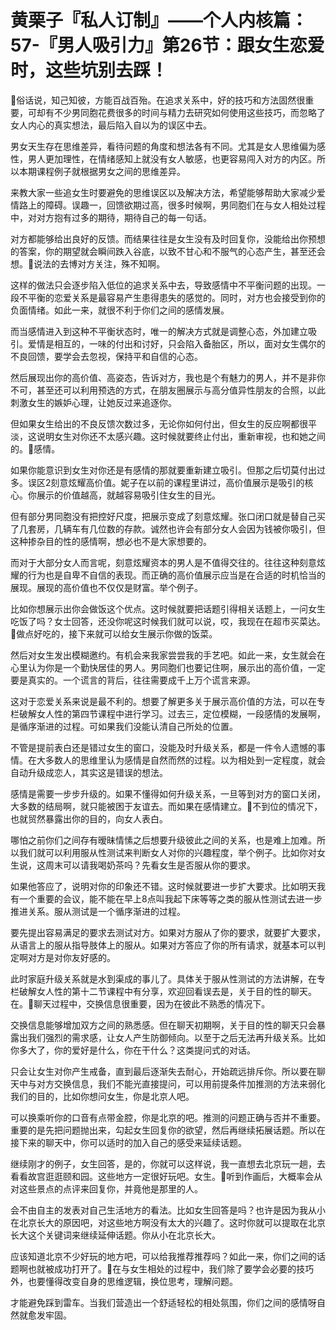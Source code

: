 # 黄栗子『私人订制』——个人内核篇：57-『男人吸引力』第26节：跟女生恋爱时，这些坑别去踩！

🎼俗话说，知己知彼，方能百战百殆。在追求关系中，好的技巧和方法固然很重要，可却有不少男同胞花费很多的时间与精力去研究如何使用这些技巧，而忽略了女人内心的真实想法，最后陷入自以为的误区中去。

男女天生存在思维差异，看待问题的角度和想法各有不同。尤其是女人思维偏为感性，男人更加理性，在情绪感知上就没有女人敏感，也更容易闯入对方的内区。所以本期课程例子就根据男女之间的思维差异。

来教大家一些追女生时要避免的思维误区以及解决方法，希望能够帮助大家减少爱情路上的障碍。误趣一，回馈欲期过高，很多时候啊，男同胞们在与女人相处过程中，对对方抱有过多的期待，期待自己的每一句话。

对方都能够给出良好的反馈。而结果往往是女生没有及时回复你，没能给出你预想的答案，你的期望就会瞬间跌入谷底，以致不甘心和不服气的心态产生，甚至还会想。🎼说法的去博对方关注，殊不知啊。

这样的做法只会逐步陷入低位的追求关系中去，导致感情中不平衡问题的出现。一段不平衡的恋爱关系是最容易产生患得患失的感觉的。同时，对方也会接受到你的负面情绪。如此一来，就很不利于你们之间的感情发展。

而当感情进入到这种不平衡状态时，唯一的解决方式就是调整心态，外加建立吸引。爱情是相互的，一味的付出和讨好，只会陷入备胎区，所以，面对女生偶尔的不良回馈，要学会去忽视，保持平和自信的心态。

然后展现出你的高价值、高姿态，告诉对方，我也是个有魅力的男人，并不是非你不可，甚至还可以利用预选的方式，在朋友圈展示与高分值异性朋友的合照，以此刺激女生的嫉妒心理，让她反过来追逐你。

但如果女生给出的不良反馈次数过多，无论你如何付出，但女生的反应啊都很平淡，这说明女生对你还不太感兴趣。这时候就要终止付出，重新审视，也和她之间的。🎼感情。

如果你能意识到女生对你还是有感情的那就要重新建立吸引。但那之后切莫付出过多。误区2刻意炫耀高价值。妮子在以前的课程里讲过，高价值展示是吸引的核心。你展示的价值越高，就越容易吸引住女生的目光。

但有部分男同胞没有把控好尺度，把展示变成了刻意炫耀。张口闭口就是替自己买了几套房，几辆车有几位数的存款。诚然也许会有部分女人会因为钱被你吸引，但这种掺杂目的性的感情啊，想必也不是大家想要的。

而对于大部分女人而言呢，刻意炫耀资本的男人是不值得交往的。往往这种刻意炫耀的行为也是自卑不自信的表现。而正确的高价值展示应当是在合适的时机恰当的展现。展现的高价值也不仅仅是财富。举个例子。

比如你想展示出你会做饭这个优点。这时候就要把话题引得相关话题上，一问女生吃饭了吗？女士回答，还没你呢这时候我们就可以说，哎，我现在在超市买菜达。🎼做点好吃的，接下来就可以给女生展示你做的饭菜。

然后对女生发出模糊邀约。有机会来我家尝尝我的手艺吧。如此一来，女生就会在心里认为你是一个勤快居佳的男人。男同胞们也要记住啊，展示出的高价值，一定要是真实的。一个谎言的背后，往往需要成千上万个谎言来源。

这对于恋爱关系来说是最不利的。想要了解更多关于展示高价值的方法，可以在专栏破解女人性的第四节课程中进行学习。过去三，定位模糊，一段感情的发展啊，是循序渐进的过程。可如果我们没能认清自己所处的位置。

不管是提前表白还是错过女生的窗口，没能及时升级关系，都是一件令人遗憾的事情。在大多数人的思维里认为感情是自然而然的过程。以为相处到一定程度，就会自动升级成恋人，其实这是错误的想法。

感情是需要一步步升级的。如果不懂得如何升级关系，一旦等到对方的窗口关闭，大多数的结局啊，就只能被困于友谊去。而如果在感情建立。🎼不到位的情况下，也就贸然暴露出你的目的，向女人表白。

哪怕之前你们之间存有暧昧情愫之后想要升级彼此之间的关系，也是难上加难。所以我们就可以利用服从性测试来判断女人对你的兴趣程度，举个例子。比如你对女生说，这周末可以请我喝奶茶吗？先看女生是否服从你的要求。

如果他答应了，说明对你的印象还不错。这时候就要进一步扩大要求。比如明天我有一个重要的会议，能不能在早上8点叫我起下床等等之类的服从性测试去进一步推进关系。服从测试是一个循序渐进的过程。

要先提出容易满足的要求去测试对方。如果对方服从了你的要求，就要扩大要求，从语言上的服从指导肢体上的服从。如果对方答应了你的所有请求，就基本可以判定啊对方是对你友好感的。

此时家庭升级关系就是水到渠成的事儿了。具体关于服从性测试的方法讲解，在专栏破解女人性的第十二节课程中有分享，欢迎回看误去是，关于目的性的聊天。在。🎼聊天过程中，交换信息很重要，因为在彼此不熟悉的情况下。

交换信息能够增加双方之间的熟悉感。但在聊天初期啊，关于目的性的聊天只会暴露出我们强烈的需求感，让女人产生防御倾向。以至于之后无法再升级关系。比如你多大了，你的爱好是什么，你在干什么？这类提问式的对话。

只会让女生对你产生戒备，直到最后逐渐失去耐心，开始疏远排斥你。所以要在聊天中与对方交换信息，我们不能光直接提问，可以用前提条件加推测的方法来弱化我们的目的，比如你想问女生，你是北京人吧。

可以换乘听你的口音有点带金腔，你是北京的吧。推测的问题正确与否并不重要。重要的是先把问题抛出来，勾起女生回复你的欲望，然后再继续拓展话题。所以在接下来的聊天中，你可以适时的加入自己的感受来延续话题。

继续刚才的例子，女生回答，是的，你就可以这样说，我一直想去北京玩一趟，去看看故宫逛逛颐和园。这些地方一定很好玩吧。女生。🎼听到作画后，大概率会从对这些景点的点评来回复你，并竟他是那里的人。

会不由自主的发表对自己生活地方的看法。比如女生回答是吗？也许是因为我从小在北京长大的原因吧，对这些地方啊没有太大的兴趣了。这时你就可以提取在北京长大这个关键词来继续延伸话题。你从小在北京长大。

应该知道北京不少好玩的地方吧，可以给我推荐推荐吗？如此一来，你们之间的话题啊也就被成功打开了。🎼在与女生相处的过程中，我们除了要学会必要的技巧外，也要懂得改变自身的思维逻辑，换位思考，理解问题。

才能避免踩到雷车。当我们营造出一个舒适轻松的相处氛围，你们之间的感情呀自然就愈发牢固。